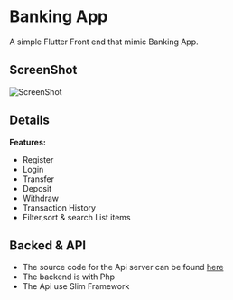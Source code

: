 # Banking App

A simple Flutter Front end that mimic Banking App.

## ScreenShot
![ScreenShot](https://github.com/shittu33/ResponsiveNewsApp/blob/master/screen.PNG?raw=true)

## Details

**Features:**
* Register
* Login
* Transfer
* Deposit
* Withdraw
* Transaction History
* Filter,sort & search List items

## Backed & API

* The source code for the Api server can be found  [here](https://github.com/shittu33/HerokuNewsApiServer)
* The backend is with Php
* The Api use Slim Framework 